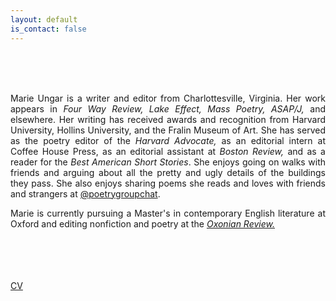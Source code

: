 ```yaml
---
layout: default
is_contact: false
---
```

<br>
<br>
<br>
<p align="justify">Marie Ungar is a writer and editor from Charlottesville, Virginia. Her work appears in <i>Four Way Review, Lake Effect, Mass Poetry, ASAP/J,</i> and elsewhere. Her writing has received awards and recognition from Harvard University, Hollins University, and the Fralin Museum of Art.  She has served as the poetry editor of the <i>Harvard Advocate,</i> as an editorial intern at Coffee House Press, as an editorial assistant at <i>Boston Review,</i> and as a reader for the <i>Best American Short Stories</i>. She enjoys going on walks with friends and arguing about all the pretty and ugly details of the buildings they pass. She also enjoys sharing poems she reads and loves with friends and strangers at <a href="https://www.instagram.com/poetrygroupchat/" target="_blank">@poetrygroupchat</a>.</p>
<p align="justify">Marie is currently pursuing a Master's in contemporary English literature at Oxford and editing nonfiction and poetry at the <i><a href="https://oxonianreview.com/" target="_blank">Oxonian Review.</a></i></p>
<br>
<br>
<br>
<br>
<a href="MarieUngarCV.pdf" target="_blank">CV</a>
<br>
<br>